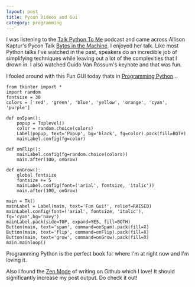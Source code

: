 ```yaml
---
layout: post
title: Pycon Videos and Gui
category: programming
---
```


I was listening to the [Talk Python To Me](http://www.talkpythontome.com/episodes/show/4/enterprise-python-and-large-scale-projects) podcast and came across Allison Kaptur's Pycon Talk [Bytes in the Machine](https://www.youtube.com/watch?v=HVUTjQzESeo). I enjoyed her talk. Like most Python talks I've watched in the past, speakers do an incredible job of simplifying techniques while leaving out a lot of the complexities that I drown in. I also watched Guido Van Rossum's keynote and that was fun. 

I fooled around with this Fun GUI today thats in [Programming Python](http://kysmykseka.net/koti/wizardry/Programming/Python/Programming%20Python,%204th%20Edition%20(2010).pdf)...

```
from tkinter import *
import random
fontsize = 30
colors = ['red', 'green', 'blue', 'yellow', 'orange', 'cyan', 'purple']

def onSpam():
	popup = Toplevel()
	color = random.choice(colors)
	Label(popup, text='Popup', bg='black', fg=color).pack(fill=BOTH)
	mainLabel.config(fg=color)

def onFlip():
	mainLabel.config(fg=random.choice(colors))
	main.after(100, onGrow)

def onGrow():
	global fontsize
	fontsize += 5
	mainLabel.config(font=('arial', fontsize, 'italic'))
	main.after(100, onGrow)

main = Tk()
mainLabel = Label(main, text='Fun Gui!', relief=RAISED)
mainLabel.config(font=('arial', fontsize, 'italic'), fg='cyan',bg='navy')
mainLabel.pack(side=TOP, expand=YES, fill=BOTH)
Button(main, text='spam', command=onSpam).pack(fill=X)
Button(main, text='flip', command=onFlip).pack(fill=X)
Button(main, text='grow', command=onGrow).pack(fill=X)
main.mainloop()
```
Programming Python is the perfect book for where I'm at right now and I'm loving it.

Also I found the [Zen Mode](https://github.com/blog/1379-zen-writing-mode) of writing on Github which I love! It should significantly increase my post output. Do check it out!

